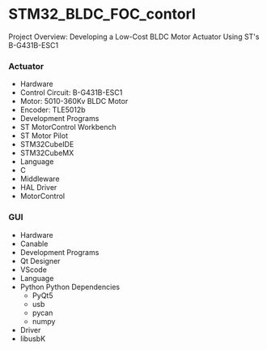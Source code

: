 # STM32_BLDC_FOC_contorl
 Project Overview: Developing a Low-Cost BLDC Motor Actuator Using ST's B-G431B-ESC1
 
 ### Actuator
  - Hardware
   - Control Circuit: B-G431B-ESC1
   - Motor: 5010-360Kv BLDC Motor
   - Encoder: TLE5012b
  - Development Programs
   - ST MotorControl Workbench
   - ST Motor Pilot
   - STM32CubeIDE
   - STM32CubeMX
  - Language
   - C
  - Middleware
   - HAL Driver
   - MotorControl

 ### GUI
  - Hardware
   - Canable
  - Development Programs
   - Qt Designer
   - VScode
  - Language
   - Python
     Python Dependencies
     - PyQt5
     - usb
     - pycan
     - numpy
  - Driver
   - libusbK
